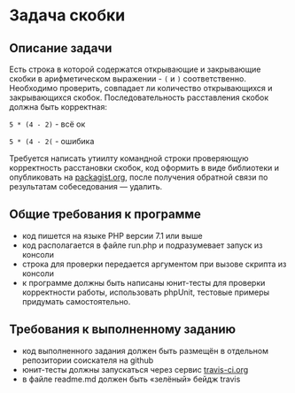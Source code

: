 # Задача скобки

## Описание задачи
Есть строка в которой содержатся открывающие и закрывающие скобки в арифметическом выражении - `(` и `)` соответственно. Необходимо проверить, совпадает ли количество открывающихся и закрывающихся скобок.
Последовательность расставления скобок должна быть корректная:

`5 * (4 - 2)` - всё ок

`5 * (4 - 2(` - ошибика

Требуется написать утиилту командной строки проверяющую корректность расстановки скобок, код оформить в виде библиотеки и опубликовать на 
[packagist.org](https://packagist.org), после получения обратной связи по результатам собеседования — удалить.

## Общие требования к программе
- код пишется на языке PHP версии 7.1 или выше
- код располагается в файле run.php и подразумевает запуск из консоли
- строка для проверки передается аргументом при вызове скрипта из консоли
- к программе должны быть написаны юнит-тесты для проверки корректности работы, использовать phpUnit, тестовые примеры придумать самостоятельно.

## Требования к выполненному заданию
- код выполненного задания должен быть размещён в отдельном репозитории соискателя на github
- юнит-тесты должны запускаться через сервис [travis-ci.org](http://travis-ci.org)
- в файле readme.md должен быть «зелёный» бейдж travis 
